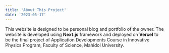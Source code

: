 ```yaml
---
title: 'About This Project'
date: '2023-05-17'
---
```


This website is designed to be personal blog and portfolio of the owner.
The website is developed using **Next.js** framework and deployed on **Vercel** to be the final project of Application Developments Course in Innovative Physics Program, Faculty of Science, Mahidol University.

<!-- Next.js has two forms of pre-rendering: **Static Generation** and **Server-side Rendering**. The difference is in **when** it generates the HTML for a page.

- **Static Generation** is the pre-rendering method that generates the HTML at **build time**. The pre-rendered HTML is then _reused_ on each request.
- **Server-side Rendering** is the pre-rendering method that generates the HTML on **each request**.

Importantly, Next.js lets you **choose** which pre-rendering form to use for each page. You can create a "hybrid" Next.js app by using Static Generation for most pages and using Server-side Rendering for others. -->
